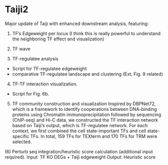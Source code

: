 # Taiji2
Major update of Taiji with enhanced downstream analysis, featuring:

1. TF’s Edgeweight per locus (I think this is really powerful to understand the neighboring TF effect and visualization)


2. TF wave


3. TF-regulatee analysis
- Script for TF-regulatee edgeweight
- comparative TF-regulatee landscape and clustering (Ext. Fig. 9 related)

4. TF-TF interaction visualization. 
- Script for Fig. 6b.


5. TF community construction and visualization
Inspired by DBPNet72, which is a framework to identify cooperations between DNA-binding proteins using Chromatin immunoprecipitation followed by sequencing (ChIP-seq) and Hi-C data, we constructed the TF interaction network based on Taiji’s output, which is TF-regulatee network. For each context, we first combined the cell state-important TFs and cell state-specific TFs. In total, 159 TFs for TEXterm and 170 TFs for TRM were selected. 

(6) Perturb seq integration/heuristic score calculation (additional input required).
Input: TF KO DEGs + Taiji edgeweight
Output: Heuristic score


